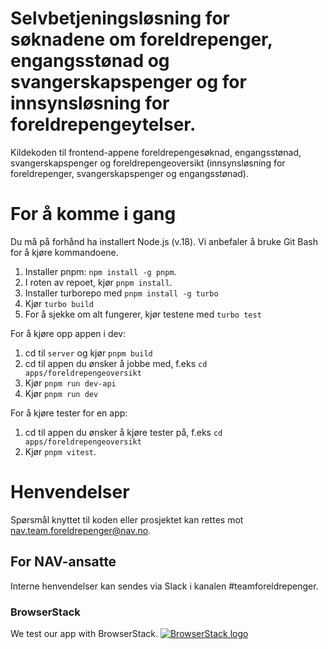 # Selvbetjeningsløsning for søknadene om foreldrepenger, engangsstønad og svangerskapspenger og for innsynsløsning for foreldrepengeytelser.

Kildekoden til frontend-appene foreldrepengesøknad, engangsstønad, svangerskapspenger og foreldrepengeoversikt (innsynsløsning for foreldrepenger, svangerskapspenger og engangsstønad).

# For å komme i gang

Du må på forhånd ha installert Node.js (v.18). Vi anbefaler å bruke Git Bash for å kjøre kommandoene.

1. Installer pnpm: `npm install -g pnpm`.
2. I roten av repoet, kjør `pnpm install`.
3. Installer turborepo med `pnpm install -g turbo`
4. Kjør `turbo build`
5. For å sjekke om alt fungerer, kjør testene med `turbo test`

For å kjøre opp appen i dev:
1. cd til `server` og kjør `pnpm build`
2. cd til appen du ønsker å jobbe med, f.eks `cd apps/foreldrepengeoversikt`
3. Kjør `pnpm run dev-api`
4. Kjør `pnpm run dev`

For å kjøre tester for en app:

1. cd til appen du ønsker å kjøre tester på, f.eks `cd apps/foreldrepengeoversikt`
2. Kjør `pnpm vitest`.

# Henvendelser

Spørsmål knyttet til koden eller prosjektet kan rettes mot nav.team.foreldrepenger@nav.no.

## For NAV-ansatte

Interne henvendelser kan sendes via Slack i kanalen #teamforeldrepenger.

### BrowserStack

We test our app with BrowserStack.
[![BrowserStack logo](./browserstack-logo-600x315.png)](https://www.browserstack.com/)
